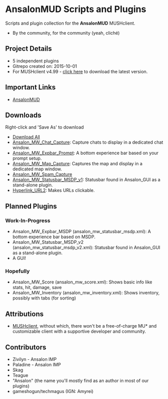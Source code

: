 # AnsalonMUD Scripts and Plugins
Scripts and plugin collection for the **AnsalonMUD** MUSHclient.

* By the community, for the community (yeah, cliché)

## Project Details
* 5 independent plugins
* Gitrepo created on: 2015-10-01
* For MUSHclient v4.99 - [click here](http://www.gammon.com.au/forum/bbshowpost.php?bbtopic_id=1) to download the latest version.

## Important Links
* [AnsalonMUD](http://ansalonmud.net "Official Website")

## Downloads
Right-click and 'Save As' to download

* [Download All](https://github.com/AnsalonMUD/ansalonclient/archive/master.zip)
* [Ansalon_MW_Chat_Capture](https://github.com/AnsalonMUD/ansalonclient/raw/master/worlds/plugins/ansalon_mw_chat_capture.xml): Capture chats to display in a dedicated chat window.
* [Ansalon_MW_Expbar_Prompt](https://github.com/AnsalonMUD/ansalonclient/raw/master/worlds/plugins/ansalon_mw_expbar_prompt.xml): A bottom experience bar based on your prompt setup.
* [Ansalon_MW_Map_Capture](https://github.com/AnsalonMUD/ansalonclient/raw/master/worlds/plugins/ansalon_mw_map_capture.xml): Captures the map and display in a dedicated map window.
* [Ansalon_MW_Spam_Capture](https://github.com/AnsalonMUD/ansalonclient/raw/master/worlds/plugins/ansalon_mw_spam_capture.xml)
* [Ansalon_MW_Statusbar_MSDP_v1](https://github.com/AnsalonMUD/ansalonclient/raw/master/worlds/plugins/ansalon_mw_statusbar_msdp_v1.xml): Statusbar found in Ansalon_GUI as a stand-alone plugin.
* [Hyperlink_URL2](https://github.com/AnsalonMUD/ansalonclient/raw/master/worlds/plugins/Hyperlink_URL2.xml): Makes URLs clickable.

## Planned Plugins
### Work-In-Progress
* Ansalon_MW_Expbar_MSDP (ansalon_mw_statusbar_msdp.xml): A bottom experience bar based on MSDP.
* Ansalon_MW_Statusbar_MSDP_v2 (ansalon_mw_statusbar_msdp_v2.xml): Statusbar found in Ansalon_GUI as a stand-alone plugin.
* A GUI!

### Hopefully
* Ansalon_MW_Score (ansalon_mw_score.xml): Shows basic info like stats, hit, damage, save
* Ansalon_MW_Inventory (ansalon_mw_inventory.xml): Shows inventory, possibly with tabs (for sorting)

## Attributions
* [MUSHclient](http://www.mushclient.com), without which, there won't be a free-of-charge MU* and customizable client with a supportive developer and community.

## Contributors
* Zivilyn - Ansalon IMP
* Paladine - Ansalon IMP
* Skag
* Teague
* "Ansalon" (the name you'll mostly find as an author in most of our plugins)
* gameshogun/techmagus (IGN: Amyrei)
